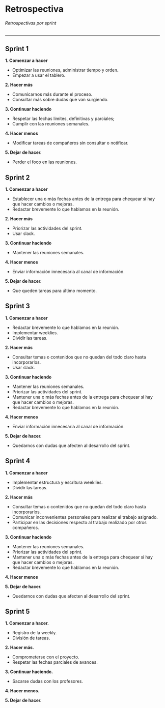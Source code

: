 # Retrospectiva

###### Retrospectivas por sprint
------------
## Sprint 1

**1.  Comenzar a hacer**
- Optimizar las reuniones, administrar tiempo y orden.
- Empezar a usar el tablero.

**2. Hacer más**
- Comunicarnos más durante el proceso.
- Consultar más sobre dudas que van surgiendo.

**3. Continuar haciendo**
- Respetar las fechas limites, definitivas y parciales;
- Cumplir con las reuniones semanales.

**4. Hacer menos**
- Modificar tareas de compañeros sin consultar o notificar.

**5. Dejar de hacer.**
- Perder el foco en las reuniones.

## Sprint 2

**1. Comenzar a hacer**
- Establecer una o más fechas antes de la entrega para chequear si hay que hacer cambios o mejoras.
- Redactar brevemente lo que hablamos en la reunión.

**2. Hacer más**
- Priorizar las actividades del sprint.
- Usar slack.

**3. Continuar haciendo**
- Mantener las reuniones semanales.

**4. Hacer menos**
- Enviar información innecesaria al canal de información.

**5. Dejar de hacer.**
- Que queden tareas para último momento.

 ## Sprint 3

**1. Comenzar a hacer**
- Redactar brevemente lo que hablamos en la reunión.
- Implementar weeklies.  
- Dividir las tareas. 

**2. Hacer más**
- Consultar temas o contenidos que no quedan del todo claro hasta incorporarlos. 
- Usar slack.

**3. Continuar haciendo**
- Mantener las reuniones semanales.
- Priorizar las actividades del sprint. 
- Mantener una o más fechas antes de la entrega para chequear si hay que hacer cambios o mejoras.
- Redactar brevemente lo que hablamos en la reunión.

**4. Hacer menos**
- Enviar información innecesaria al canal de información.

**5. Dejar de hacer.**
- Quedarnos con dudas que afecten al desarrollo del sprint. 

## Sprint 4

**1. Comenzar a hacer**
- Implementar estructura y escritura weeklies. 
- Dividir las tareas.
 
**2. Hacer más**
- Consultar temas o contenidos que no quedan del todo claro hasta incorporarlos.
- Comunicar inconvenientes personales para realizar el trabajo asignado.
- Participar en las decisiones respecto al trabajo realizado por otros compañeros. 
 
**3. Continuar haciendo**
- Mantener las reuniones semanales.
- Priorizar las actividades del sprint.
- Mantener una o más fechas antes de la entrega para chequear si hay que hacer cambios o mejoras.
- Redactar brevemente lo que hablamos en la reunión.
 
**4. Hacer menos**
 
 
**5. Dejar de hacer.**
- Quedarnos con dudas que afecten al desarrollo del sprint.

## Sprint 5
**1. Comenzar a hacer.**
- Registro de la weekly.
- División de tareas. 

**2. Hacer más.**
- Comprometerse con el proyecto. 
- Respetar las fechas parciales de avances. 

**3. Continuar haciendo.**
- Sacarse dudas con los profesores.
 
**4. Hacer menos.**


**5. Dejar de hacer.**



